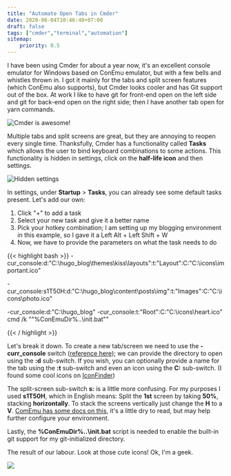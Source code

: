 ```yaml
---
title: "Automate Open Tabs in Cmder"
date: 2020-06-04T10:46:40+07:00
draft: false
tags: ["cmder","terminal","automation"]
sitemap: 
    priority: 0.5
---
```


I have been using Cmder for about a year now, it's an excellent console emulator for Windows based on ConEmu emulator, but with a few bells and whistles thrown in. I got it mainly for the tabs and split screen features (which ConEmu also supports), but Cmder looks cooler and has Git support out of the box. At work I like to have git for front-end open on the left side and git for back-end open on the right side; then I have another tab open for yarn commands. 

<p><img alt="Cmder is awesome!" src="../img/automate-open-tabs-in-cmder/intro-pic.png"/></p>

Multiple tabs and split screens are great, but they are annoying to reopen every single time. Thanksfully, Cmder has a functionality called **Tasks** which allows the user to bind keyboard combinations to some actions. 
This functionality is hidden in settings, click on the **half-life icon** and then settings. 

<p><img alt="Hidden settings" src="../img/automate-open-tabs-in-cmder/settings.png"/></p>

In settings, under **Startup** > **Tasks**, you can already see some default tasks present. Let's add our own:

1. Click "+" to add a task
2. Select your new task and give it a better name
3. Pick your hotkey combination; I am setting up my blogging environment in this example, so I gave it a Left Alt + Left Shift + W
4. Now, we have to provide the parameters on what the task needs to do

{{< highlight bash >}}
-cur_console:d:"C:\hugo_blog\themes\kiss\layouts":t:"Layout":C:"C:\icons\important.ico"

-cur_console:s1T50H:d:"C:\hugo_blog\content\posts\img":t:"Images":C:"C:\icons\photo.ico"

-cur_console:d:"C:\hugo_blog" -cur_console:t:"Root":C:"C:\icons\heart.ico" cmd /k ""%ConEmuDir%\..\init.bat""

{{< / highlight >}}

Let's break it down. To create a new tab/screen we need to use the **-curr_console** switch ([reference here](https://conemu.github.io/en/NewConsole.html)); we can provide the directory to open using the **:d** sub-switch. If you wish, you can optionally provide a name for the tab using the **:t** sub-switch and even an icon using the **C:** sub-switch. (I found some cool icons on [IconFinder](https://www.iconfinder.com/free_icons))

The split-screen sub-switch **s:** is a little more confusing. For my purposes I used **s1T50H**, which in English means: Split the **1st** screen by taking **50%**, stacking **horizontally**. To stack the screens vertically just change the **H** to a **V**. [ComEmu has some docs on this](https://conemu.github.io/en/SplitScreen.html#From-your-shell-prompt), it's a little dry to read, but may help further configure your environment. 

Lastly, the **%ConEmuDir%\..\init.bat** script is needed to enable the built-in git support for my git-initialized directory. 

The result of our labour. Look at those cute icons! Ok, I'm a geek. 

<p><img src="../img/automate-open-tabs-in-cmder/cmder-result.gif"></p>